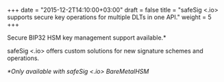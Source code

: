 +++
date = "2015-12-2T14:10:00+03:00"
draft = false
title = "safeSig <.io> supports secure key operations for multiple DLTs in one API."
weight = 5
+++

<i class="crypto crypto-btc"></i>
<i class="fas fa-bolt"></i>
<i class="crypto crypto-ltc"></i>
<i class="crypto crypto-eth"></i>
<i class="crypto crypto-eos"></i>
<i class="crypto crypto-etc"></i>
<i class="crypto crypto-ftc"></i>
<i class="crypto crypto-gno"></i>
<i class="crypto crypto-bat"></i>
<i class="crypto crypto-gnt"></i>
<i class="crypto crypto-hsr"></i>
<i class="crypto crypto-miota"></i>
<i class="crypto crypto-neo"></i>
<i class="crypto crypto-omg"></i>
<i class="crypto crypto-poa"></i>
<i class="crypto crypto-qtum"></i>
<i class="crypto crypto-storj"></i>
<i class="crypto crypto-strat"></i>
<i class="crypto crypto-trx"></i>
<i class="crypto crypto-ven"></i>
<i class="crypto crypto-xlm"></i>
<i class="crypto crypto-zec"></i>
<i class="crypto crypto-zrx"></i>

Secure BIP32 HSM key management support available.*

safeSig <.io> offers custom solutions for new signature schemes and operations.

_*Only available with safeSig <.io> BareMetalHSM_
